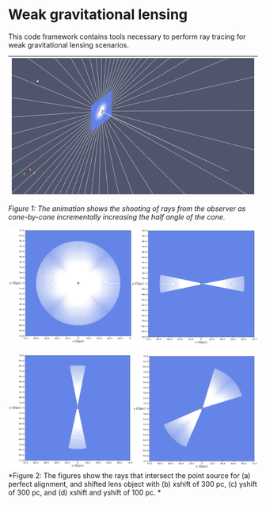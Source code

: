 # Weak gravitational lensing
This code framework contains tools necessary to perform ray tracing for 
weak gravitational lensing scenarios.


| ![ES1](Movies/EinsteinRingAll.gif) |
|:--:|
*Figure 1: The animation shows the shooting of rays from the observer as cone-by-cone incrementally increasing the half angle of the cone.*  

![ES1](Images/ES1.png)    

![ES2](Images/ES2.png)  
*Figure 2: The figures show the rays that intersect the point source for (a) perfect alignment, and shifted lens object with (b) xshift of 300 pc,
(c) yshift of 300 pc, and (d) xshift and yshift of 100 pc.  *  



